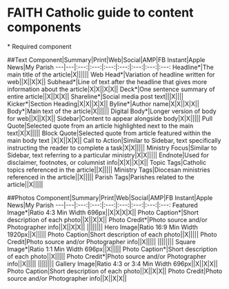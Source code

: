 # FAITH Catholic guide to content components
\* Required component

##Text
Component|Summary|Print|Web|Social|AMP|FB Instant|Apple News|My Parish
---|---|:---:|:---:|:---:|:---:|:---:|:---:|:---:
Headline\*|The main title of the article|X||||||
Web Head\*|Variation of headline written for web||X||X|X||
Subhead\*|Line of text after the headline that gives more information about the article|X|X||X|X||
Deck\*|One sentence summary of entire article||X||X|X||
Shareline\*|Social media post text|||X||||
Kicker\*|Section Heading|X|X||X|X||
Byline\*|Author name|X|X||X|X||
Body\*|Main text of the article|X||||||
Digital Body\*|Longer version of body for web||X||X|X||
Sidebar|Content to appear alongside body|X|X|||||
Pull Quote|Selected quote from an article highlighted next to the main text|X|X|||||
Block Quote|Selected quote from article featured within the main body text |X|X||X|X||
Call to Action|Similar to Sidebar, text specifically instructing the reader to complete a task|X|X|||||
Ministry Focus|Similar to Sidebar, text referring to a particular ministry|X|X|||||
Endnote|Used for disclaimer, footnotes, or columnist info|X|X||X|X||
Topic Tags|Catholic topics referenced in the article||X|||||
Ministry Tags|Diocesan ministries referenced in the article||X|||||
Parish Tags|Parishes related to the article||X|||||

##Photos
Component|Summary|Print|Web|Social|AMP|FB Instant|Apple News|My Parish
---|---|:---:|:---:|:---:|:---:|:---:|:---:|:---:
Featured Image\*|Ratio 4:3 Min Width 696px||X|X|X|X||
Photo Caption\*|Short description of each photo||X||X|X||
Photo Credit\*|Photo source and/or Photographer info||X||X|X||
||||||||
Hero Image|Ratio 16:9 Min Width 1920px||X|||||
Photo Caption|Short description of each photo||X|||||
Photo Credit|Photo source and/or Photographer info||X|||||
||||||||
Square Image\*|Ratio 1:1 Min Width 696px||X|||||
Photo Caption\*|Short description of each photo||X|||||
Photo Credit\*|Photo source and/or Photographer info||X|||||
||||||||
Gallery Image|Ratio 4:3 or 3:4 Min Width 696px||X||X|X||
Photo Caption|Short description of each photo||X||X|X||
Photo Credit|Photo source and/or Photographer info||X||X|X||
